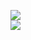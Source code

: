 [![](https://img.shields.io/badge/Made%20With-Github%20Spray-lightgrey.svg?style=for-the-badge&logo=github)](https://github.com/Annihil/github-spray#32345)  
[![](https://i.imgur.com/2DrTn0Z.gif)](https://github.com/Annihil/github-spray)